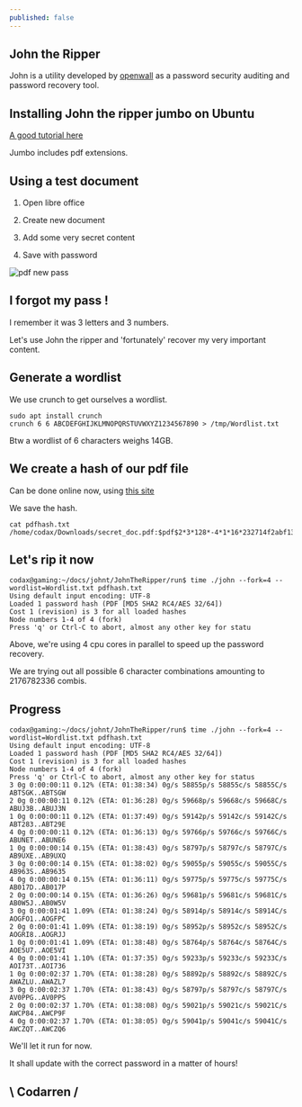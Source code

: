 ```yaml
---
published: false
---
```

## John the Ripper

John is a utility developed by [openwall](https://www.openwall.com/john/) as a password security auditing and password recovery tool.


## Installing John the ripper jumbo on Ubuntu
[A good tutorial here](https://linuxreference.wordpress.com/2019/06/07/howto-install-john-the-ripper-in-ubuntu-18-04/)

Jumbo includes pdf extensions.

## Using a test document
1. Open libre office

2. Create new document

3. Add some very secret content

4. Save with password

![pdf new pass](https://github.com/codarrenvelvindron/codarrenvelvindron.github.io/raw/master/images/pdf_save_password.png)

## I forgot my pass !
I remember it was 3 letters and 3 numbers.

Let's use John the ripper and 'fortunately' recover my very important content.

## Generate a wordlist
We use crunch to get ourselves a wordlist.

```
sudo apt install crunch
crunch 6 6 ABCDEFGHIJKLMNOPQRSTUVWXYZ1234567890 > /tmp/Wordlist.txt
```
Btw a wordlist of 6 characters weighs 14GB.

## We create a hash of our pdf file

Can be done online now, using [this site](https://www.onlinehashcrack.com/tools-pdf-hash-extractor.php)

We save the hash.
```
cat pdfhash.txt
/home/codax/Downloads/secret_doc.pdf:$pdf$2*3*128*-4*1*16*232714f2abf1328a437a85dca0ebb19c*32*c61ccea8415634b2c03992c52295516128bf4e5e4e758a4164004e56fffa0108*32*199b4e27572e4b45cb0a78e376c1f77454bd27d544a4009f99031b2ff749add
```

## Let's rip it now

```
codax@gaming:~/docs/johnt/JohnTheRipper/run$ time ./john --fork=4 --wordlist=Wordlist.txt pdfhash.txt 
Using default input encoding: UTF-8
Loaded 1 password hash (PDF [MD5 SHA2 RC4/AES 32/64])
Cost 1 (revision) is 3 for all loaded hashes
Node numbers 1-4 of 4 (fork)
Press 'q' or Ctrl-C to abort, almost any other key for statu
```

Above, we're using 4 cpu cores in parallel to speed up the password recovery.

We are trying out all possible 6 character combinations amounting to 2176782336 combis.

## Progress

```
codax@gaming:~/docs/johnt/JohnTheRipper/run$ time ./john --fork=4 --wordlist=Wordlist.txt pdfhash.txt
Using default input encoding: UTF-8
Loaded 1 password hash (PDF [MD5 SHA2 RC4/AES 32/64])
Cost 1 (revision) is 3 for all loaded hashes
Node numbers 1-4 of 4 (fork)
Press 'q' or Ctrl-C to abort, almost any other key for status
3 0g 0:00:00:11 0.12% (ETA: 01:38:34) 0g/s 58855p/s 58855c/s 58855C/s ABTSGK..ABTSGW
2 0g 0:00:00:11 0.12% (ETA: 01:36:28) 0g/s 59668p/s 59668c/s 59668C/s ABUJ3B..ABUJ3N
1 0g 0:00:00:11 0.12% (ETA: 01:37:49) 0g/s 59142p/s 59142c/s 59142C/s ABT283..ABT29E
4 0g 0:00:00:11 0.12% (ETA: 01:36:13) 0g/s 59766p/s 59766c/s 59766C/s ABUNET..ABUNE6
1 0g 0:00:00:14 0.15% (ETA: 01:38:43) 0g/s 58797p/s 58797c/s 58797C/s AB9UXE..AB9UXQ
3 0g 0:00:00:14 0.15% (ETA: 01:38:02) 0g/s 59055p/s 59055c/s 59055C/s AB963S..AB9635
4 0g 0:00:00:14 0.15% (ETA: 01:36:11) 0g/s 59775p/s 59775c/s 59775C/s AB017D..AB017P
2 0g 0:00:00:14 0.15% (ETA: 01:36:26) 0g/s 59681p/s 59681c/s 59681C/s AB0W5J..AB0W5V
3 0g 0:00:01:41 1.09% (ETA: 01:38:24) 0g/s 58914p/s 58914c/s 58914C/s AOGFO1..AOGFPC
2 0g 0:00:01:41 1.09% (ETA: 01:38:19) 0g/s 58952p/s 58952c/s 58952C/s AOGRI8..AOGRJJ
1 0g 0:00:01:41 1.09% (ETA: 01:38:48) 0g/s 58764p/s 58764c/s 58764C/s AOE5U7..AOE5VI
4 0g 0:00:01:41 1.10% (ETA: 01:37:35) 0g/s 59233p/s 59233c/s 59233C/s AOI73T..AOI736
1 0g 0:00:02:37 1.70% (ETA: 01:38:28) 0g/s 58892p/s 58892c/s 58892C/s AWAZLU..AWAZL7
3 0g 0:00:02:37 1.70% (ETA: 01:38:43) 0g/s 58797p/s 58797c/s 58797C/s AV0PPG..AV0PPS
2 0g 0:00:02:37 1.70% (ETA: 01:38:08) 0g/s 59021p/s 59021c/s 59021C/s AWCP84..AWCP9F
4 0g 0:00:02:37 1.70% (ETA: 01:38:05) 0g/s 59041p/s 59041c/s 59041C/s AWCZQT..AWCZQ6
```

We'll let it run for now.

It shall update with the correct password in a matter of hours!

## \ Codarren /